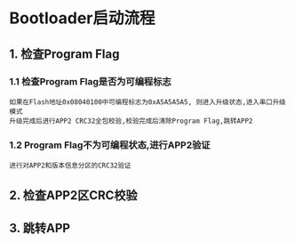 # Bootloader启动流程

## 1. 检查Program Flag
### 1.1 检查Program Flag是否为可编程标志
    如果在Flash地址0x08040100中可编程标志为0xA5A5A5A5, 则进入升级状态,进入串口升级模式
    升级完成后进行APP2 CRC32全包校验,校验完成后清除Program Flag,跳转APP2

### 1.2 Program Flag不为可编程状态,进行APP2验证
    进行对APP2和版本信息分区的CRC32验证
## 2. 检查APP2区CRC校验
## 3. 跳转APP
